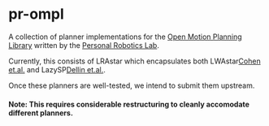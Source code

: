 # pr-ompl

A collection of planner implementations for the
[Open Motion Planning Library][ompl] written by the
[Personal Robotics Lab][pr].

Currently, this consists of LRAstar which encapsulates both LWAstar[Cohen et.al.][LWAstar] and LazySP[Dellin et.al.][lazySP].

Once these planners are well-tested, we intend to submit them upstream.

#### Note: This requires considerable restructuring to cleanly accomodate different planners.

[pr]: https://personalrobotics.ri.cmu.edu/
[ompl]: http://ompl.kavrakilab.org/
[lazySP]: https://personalrobotics.ri.cmu.edu/files/courses/16843/notes/lazysp/lazysp-2016.pdf
[LWAstar]: http://www.roboticsproceedings.org/rss10/p33.pdf

